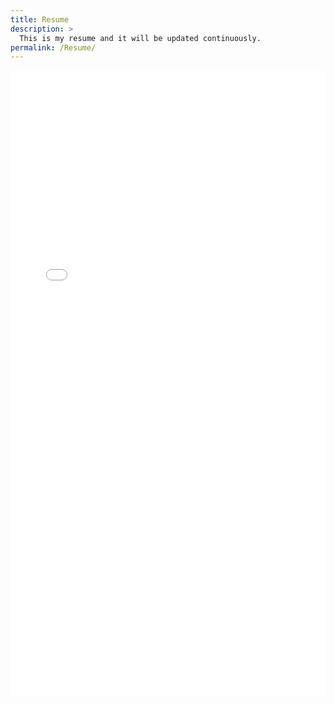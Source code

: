 ```yaml
---
title: Resume
description: >
  This is my resume and it will be updated continuously. 
permalink: /Resume/
---
```





<embed src="CV_XinshaoWang.pdf" type="application/pdf" width="100%" height="1000px"/>